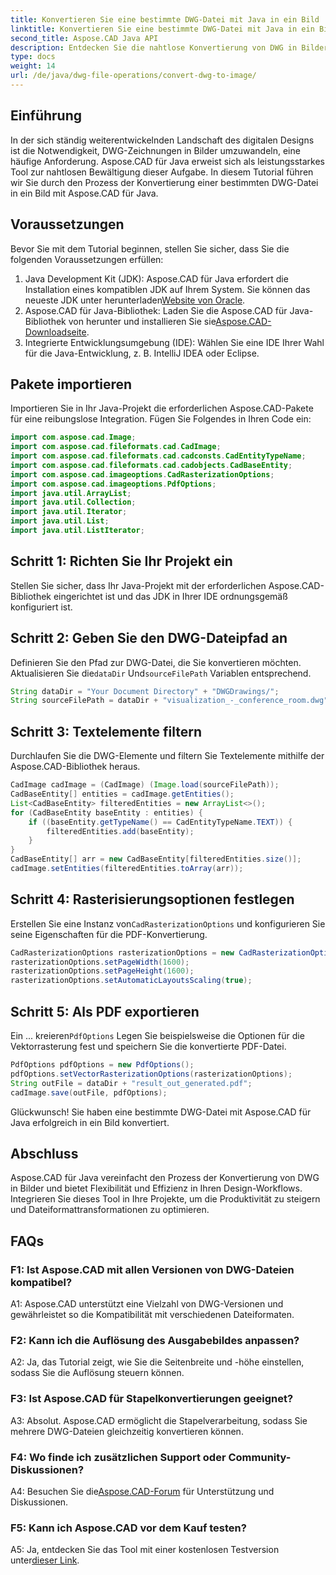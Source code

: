 ```yaml
---
title: Konvertieren Sie eine bestimmte DWG-Datei mit Java in ein Bild
linktitle: Konvertieren Sie eine bestimmte DWG-Datei mit Java in ein Bild
second_title: Aspose.CAD Java API
description: Entdecken Sie die nahtlose Konvertierung von DWG in Bilder mit Aspose.CAD für Java. Befolgen Sie unsere Schritt-für-Schritt-Anleitung für effiziente Dateiformattransformationen.
type: docs
weight: 14
url: /de/java/dwg-file-operations/convert-dwg-to-image/
---
```

## Einführung

In der sich ständig weiterentwickelnden Landschaft des digitalen Designs ist die Notwendigkeit, DWG-Zeichnungen in Bilder umzuwandeln, eine häufige Anforderung. Aspose.CAD für Java erweist sich als leistungsstarkes Tool zur nahtlosen Bewältigung dieser Aufgabe. In diesem Tutorial führen wir Sie durch den Prozess der Konvertierung einer bestimmten DWG-Datei in ein Bild mit Aspose.CAD für Java.

## Voraussetzungen

Bevor Sie mit dem Tutorial beginnen, stellen Sie sicher, dass Sie die folgenden Voraussetzungen erfüllen:
1.  Java Development Kit (JDK): Aspose.CAD für Java erfordert die Installation eines kompatiblen JDK auf Ihrem System. Sie können das neueste JDK unter herunterladen[Website von Oracle](https://www.oracle.com/java/technologies/javase-downloads.html).
2.  Aspose.CAD für Java-Bibliothek: Laden Sie die Aspose.CAD für Java-Bibliothek von herunter und installieren Sie sie[Aspose.CAD-Downloadseite](https://releases.aspose.com/cad/java/).
3. Integrierte Entwicklungsumgebung (IDE): Wählen Sie eine IDE Ihrer Wahl für die Java-Entwicklung, z. B. IntelliJ IDEA oder Eclipse.

## Pakete importieren

Importieren Sie in Ihr Java-Projekt die erforderlichen Aspose.CAD-Pakete für eine reibungslose Integration. Fügen Sie Folgendes in Ihren Code ein:

```java
import com.aspose.cad.Image;
import com.aspose.cad.fileformats.cad.CadImage;
import com.aspose.cad.fileformats.cad.cadconsts.CadEntityTypeName;
import com.aspose.cad.fileformats.cad.cadobjects.CadBaseEntity;
import com.aspose.cad.imageoptions.CadRasterizationOptions;
import com.aspose.cad.imageoptions.PdfOptions;
import java.util.ArrayList;
import java.util.Collection;
import java.util.Iterator;
import java.util.List;
import java.util.ListIterator;
```

## Schritt 1: Richten Sie Ihr Projekt ein

Stellen Sie sicher, dass Ihr Java-Projekt mit der erforderlichen Aspose.CAD-Bibliothek eingerichtet ist und das JDK in Ihrer IDE ordnungsgemäß konfiguriert ist.

## Schritt 2: Geben Sie den DWG-Dateipfad an

Definieren Sie den Pfad zur DWG-Datei, die Sie konvertieren möchten. Aktualisieren Sie die`dataDir` Und`sourceFilePath` Variablen entsprechend.

```java
String dataDir = "Your Document Directory" + "DWGDrawings/";
String sourceFilePath = dataDir + "visualization_-_conference_room.dwg";
```

## Schritt 3: Textelemente filtern

Durchlaufen Sie die DWG-Elemente und filtern Sie Textelemente mithilfe der Aspose.CAD-Bibliothek heraus.

```java
CadImage cadImage = (CadImage) (Image.load(sourceFilePath));
CadBaseEntity[] entities = cadImage.getEntities();
List<CadBaseEntity> filteredEntities = new ArrayList<>();
for (CadBaseEntity baseEntity : entities) {
    if ((baseEntity.getTypeName() == CadEntityTypeName.TEXT)) {
        filteredEntities.add(baseEntity);
    }
}
CadBaseEntity[] arr = new CadBaseEntity[filteredEntities.size()];
cadImage.setEntities(filteredEntities.toArray(arr));
```

## Schritt 4: Rasterisierungsoptionen festlegen

 Erstellen Sie eine Instanz von`CadRasterizationOptions` und konfigurieren Sie seine Eigenschaften für die PDF-Konvertierung.

```java
CadRasterizationOptions rasterizationOptions = new CadRasterizationOptions();
rasterizationOptions.setPageWidth(1600);
rasterizationOptions.setPageHeight(1600);
rasterizationOptions.setAutomaticLayoutsScaling(true);
```

## Schritt 5: Als PDF exportieren

 Ein ... kreieren`PdfOptions` Legen Sie beispielsweise die Optionen für die Vektorrasterung fest und speichern Sie die konvertierte PDF-Datei.

```java
PdfOptions pdfOptions = new PdfOptions();
pdfOptions.setVectorRasterizationOptions(rasterizationOptions);
String outFile = dataDir + "result_out_generated.pdf";
cadImage.save(outFile, pdfOptions);
```

Glückwunsch! Sie haben eine bestimmte DWG-Datei mit Aspose.CAD für Java erfolgreich in ein Bild konvertiert.

## Abschluss

Aspose.CAD für Java vereinfacht den Prozess der Konvertierung von DWG in Bilder und bietet Flexibilität und Effizienz in Ihren Design-Workflows. Integrieren Sie dieses Tool in Ihre Projekte, um die Produktivität zu steigern und Dateiformattransformationen zu optimieren.

## FAQs

### F1: Ist Aspose.CAD mit allen Versionen von DWG-Dateien kompatibel?

A1: Aspose.CAD unterstützt eine Vielzahl von DWG-Versionen und gewährleistet so die Kompatibilität mit verschiedenen Dateiformaten.

### F2: Kann ich die Auflösung des Ausgabebildes anpassen?

A2: Ja, das Tutorial zeigt, wie Sie die Seitenbreite und -höhe einstellen, sodass Sie die Auflösung steuern können.

### F3: Ist Aspose.CAD für Stapelkonvertierungen geeignet?

A3: Absolut. Aspose.CAD ermöglicht die Stapelverarbeitung, sodass Sie mehrere DWG-Dateien gleichzeitig konvertieren können.

### F4: Wo finde ich zusätzlichen Support oder Community-Diskussionen?

 A4: Besuchen Sie die[Aspose.CAD-Forum](https://forum.aspose.com/c/cad/19) für Unterstützung und Diskussionen.

### F5: Kann ich Aspose.CAD vor dem Kauf testen?

 A5: Ja, entdecken Sie das Tool mit einer kostenlosen Testversion unter[dieser Link](https://releases.aspose.com/).